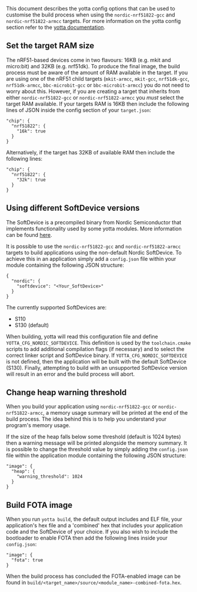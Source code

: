This document describes the yotta config options that can be used to customise
the build process when using the `nordic-nrf51822-gcc` and
`nordic-nrf51822-armcc` targets. For more information on the yotta config
section refer to the [yotta documentation](http://yottadocs.mbed.com/reference/config.html).

Set the target RAM size
-----------------------

The nRF51-based devices come in two flavours: 16KB (e.g. mkit and micro:bit)
and 32KB (e.g. nrf51dk). To produce the final image, the build process must be
aware of the amount of RAM available in the target. If you are using one of
the nRF51 child targets (`mkit-armcc`, `mkit-gcc`, `nrf51dk-gcc`,
`nrf51dk-armcc`, `bbc-microbit-gcc` or `bbc-microbit-armcc`) you do not need to
worry about this. However, if you are creating a target that inherits from
either `nordic-nrf51822-gcc` or `nordic-nrf51822-armcc` you *must* select the
target RAM available. If your targets RAM is 16KB then include the following
lines of JSON inside the config section of your `target.json`:

```
"chip": {
  "nrf51822": {
    "16k": true
  }
}
```

Alternatively, if the target has 32KB of available RAM then include the
following lines:

```
"chip": {
  "nrf51822": {
    "32k": true
  }
}
```

Using different SoftDevice versions
-----------------------------------

The SoftDevice is a precompiled binary from Nordic Semiconductor that
implements functionality used by some yotta modules. More information can be
found [here](https://www.nordicsemi.com/eng/Products/Bluetooth-Smart-Bluetooth-low-energy/nRF51822).

It is possible to use the `nordic-nrf51822-gcc` and `nordic-nrf51822-armcc`
targets to build applications using the non-default Nordic SoftDevice. To
achieve this in an application simply add a `config.json` file within your
module containing the following JSON structure:

```
{
  "nordic": {
    "softdevice": "<Your_SoftDevice>"
  }
}
```

The currently supported SoftDevices are:

* S110
* S130 (default)

When building, yotta will read this configuration file and define
`YOTTA_CFG_NORDIC_SOFTDEVICE`. This definition is used by the
`toolchain.cmake` scripts to  add additional compilation flags (if necessary)
and to select the correct linker script and SoftDevice binary. If
`YOTTA_CFG_NORDIC_SOFTDEVICE` is not defined, then the application will be
built with the default SoftDevice (S130). Finally, attempting to build with an
unsupported SoftDevice version will result in an error and the build process
will abort.

Change heap warning threshold
-----------------------------

When you build your application using `nordic-nrf51822-gcc` or
`nordic-nrf51822-armcc`, a memory usage summary will be printed at the end of
the build process. The idea behind this is to help you understand your
program's memory usage.

If the size of the heap falls below some threshold (default is 1024 bytes)
then a warning message will be printed alongside the memory summary. It is
possible to change the threshold value by simply adding the `config.json` file
within the application module containing the following JSON structure:

```
"image": {
  "heap": {
    "warning_threshold": 1024
  }
}
```

Build FOTA image
----------------

When you run `yotta build`, the default output includes and ELF file, your
application's hex file and a 'combined' hex that includes your application code
and the SoftDevice of your choice. If you also wish to include the bootloader
to enable FOTA then add the following lines inside your `config.json`:

```
"image": {
  "fota": true
}
```

When the build process has concluded the FOTA-enabled image can be found in
`build/<target_name>/source/<module_name>-combined-fota.hex`.

